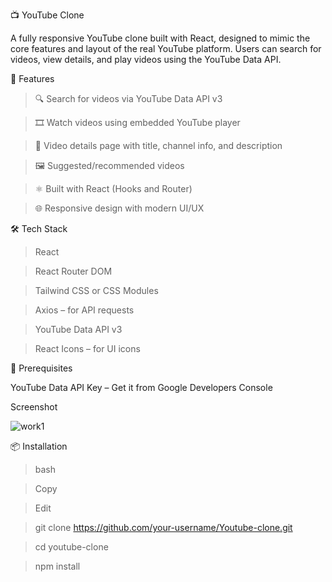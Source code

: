 📺 YouTube Clone

A fully responsive YouTube clone built with React, designed to mimic the core features and layout of the real YouTube platform. Users can search for videos, view details, and play videos using the YouTube Data API.

🚀 Features

> 🔍 Search for videos via YouTube Data API v3

> 🎞️ Watch videos using embedded YouTube player

> 📄 Video details page with title, channel info, and description

> 🖼️ Suggested/recommended videos

> ⚛️ Built with React (Hooks and Router)

> 🌐 Responsive design with modern UI/UX

🛠️ Tech Stack

> React

> React Router DOM

> Tailwind CSS or CSS Modules

> Axios – for API requests

> YouTube Data API v3

> React Icons – for UI icons

🔑 Prerequisites

YouTube Data API Key – Get it from Google Developers Console

Screenshot

![work1](https://github.com/user-attachments/assets/264add71-37db-463f-9522-ffe7d456d3ca)

📦 Installation

> bash

> Copy

> Edit

> git clone https://github.com/your-username/Youtube-clone.git

> cd youtube-clone

> npm install
